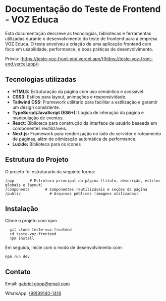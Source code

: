 
# Documentação do Teste de Frontend - VOZ Educa

Esta documentação descreve as tecnologias, bibliotecas e ferramentas utilizadas durante o desenvolvimento do teste de frontend para a empresa VOZ Educa. O teste envolveu a criação de uma aplicação frontend com foco em usabilidade, performance, e boas práticas de desenvolvimento.

Prévia: [https://teste-voz-front-end.vercel.app/](https://teste-voz-front-end.vercel.app/)

## Tecnologias utilizadas
- **HTML5:** Estruturação da página com uso semântico e acessível.
- **CSS3:** Estilos para layout, animações e responsividade.
- **Tailwind CSS:** Framework utilitário para facilitar a estilização e garantir um design consistente.
- **TypeScript/JavaScript (ES6+):** Lógica de interação da página e manipulação de eventos.
- **React:** Biblioteca para construção da interface de usuário baseada em componentes reutilizáveis.
- **Next.js:** Framework para renderização no lado do servidor e roteamento de páginas, além de otimização automática de performance.
- **Lucide:** Biblioteca para os ícones

## Estrutura do Projeto
O projeto foi estruturado da seguinte forma:
```
/app       # Estrutura principal da página (titulo, descrição, estilos globais e layout)
/components       # Componentes reutilizáveis e seções da página
/public             # Arquivos públicos (imagens utilizadas)

```
## Instalação

Clone o projeto com npm

```
  git clone teste-voz-frontend
  cd teste-voz-frontend
  npm install
```
Em seguida, inicie com o modo de desenvolvimento com:

```
npm run dev
```

    
## Contato
Email: [gabriel.gopp@gmail.com](mailto:gabriel.gopp@gmail.com)

WhatsApp: [(99)99140-1418](https://wa.me/5599991401418)
